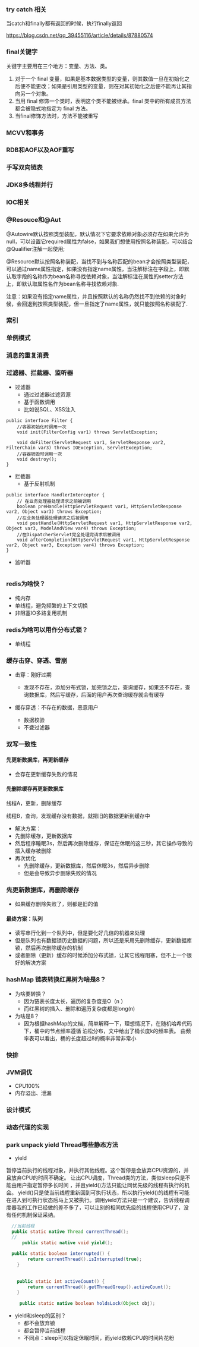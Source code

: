 

### try catch 相关

当catch和finally都有返回的时候，执行finally返回

https://blog.csdn.net/qq_39455116/article/details/87880574

### final关键字

关键字主要用在三个地方：变量、方法、类。

1. 对于一个 final 变量，如果是基本数据类型的变量，则其数值一旦在初始化之后便不能更改；如果是引用类型的变量，则在对其初始化之后便不能再让其指向另一个对象。
2. 当用 final 修饰一个类时，表明这个类不能被继承。final 类中的所有成员方法都会被隐式地指定为 final 方法。
3. 当final修饰方法时，方法不能被重写

### MCVV和事务



### RDB和AOF以及AOF重写



### 手写双向链表



### JDK8多线程并行



### IOC相关



### @Resouce和@Aut

@Autowire默认按照类型装配，默认情况下它要求依赖对象必须存在如果允许为null，可以设置它required属性为false，如果我们想使用按照名称装配，可以结合@Qualifier注解一起使用;


@Resource默认按照名称装配，当找不到与名称匹配的bean才会按照类型装配，可以通过name属性指定，如果没有指定name属性，当注解标注在字段上，即默认取字段的名称作为bean名称寻找依赖对象，当注解标注在属性的setter方法上，即默认取属性名作为bean名称寻找依赖对象.

注意：如果没有指定name属性，并且按照默认的名称仍然找不到依赖的对象时候，会回退到按照类型装配，但一旦指定了name属性，就只能按照名称装配了.

### 索引

### 单例模式

### 消息的重复消费

### 过滤器、拦截器、监听器

- 过滤器
  - 通过过滤器过滤资源
  - 基于函数调用
  - 比如说SQL、XSS注入

```
public interface Filter {
	//容器初始化时调用一次
    void init(FilterConfig var1) throws ServletException;
	
    void doFilter(ServletRequest var1, ServletResponse var2, FilterChain var3) throws IOException, ServletException;
	//容器销毁时调用一次
    void destroy();
}
```

- 拦截器
  - 基于反射机制

```
public interface HandlerInterceptor {
	// 在业务处理器处理请求之前被调用
    boolean preHandle(HttpServletRequest var1, HttpServletResponse var2, Object var3) throws Exception;
	//在业务处理器处理请求之后被调用
    void postHandle(HttpServletRequest var1, HttpServletResponse var2, Object var3, ModelAndView var4) throws Exception;
	//在DispatcherServlet完全处理完请求后被调用 
    void afterCompletion(HttpServletRequest var1, HttpServletResponse var2, Object var3, Exception var4) throws Exception;
}
```

- 监听器

```

```



### redis为啥快？

- 纯内存
- 单线程，避免频繁的上下文切换
- 非阻塞IO多路复用机制

### redis为啥可以用作分布式锁？

- 单线程

### 缓存击穿、穿透、雪崩

- 击穿：刚好过期

  - 发现不存在，添加分布式锁，加完锁之后，查询缓存，如果还不存在，查询数据库，然后写缓存，后面的用户再次查询缓存就会有缓存

    

- 缓存穿透：不存在的数据，恶意用户
  - 数据校验
  - 不聋过滤器

### 双写一致性

#### 先更新数据库，再更新缓存

- 会存在更新缓存失败的情况

#### 先删除缓存再更新数据库

线程A，更新，删除缓存

线程B，查询，发现缓存没有数据，就把旧的数据更新到缓存中

-  解决方案：
  - 先删除缓存，更新数据库
  - 然后程序睡眠3s，然后再次删除缓存，保证在休眠的这三秒，其它操作导致的插入缓存被删除
- 再次优化
  - 先删除缓存，更新数据库，然后休眠3s，然后异步删除
  - 但是会导致异步删除失败的情况

### 先更新数据库，再删除缓存

- 如果缓存删除失败了，则都是旧的值

#### 最终方案：队列

- 读写串行化到一个队列中，但是要化好几倍的机器来处理
- 但是队列也有数据锁历史数据的问题，所以还是采用先删除缓存，更新数据库锁，然后再次删除缓存的机制
- 或者删除（更新）缓存的时候添加分布式锁，让其它线程阻塞，但不上一个很好的解决方案

### hashMap 链表转换红黑树为啥是8？

- 为啥要转换？
  - 因为链表长度太长，遍历的复杂度是O（n ）
  - 而红黑树的插入、删除和遍历复杂度都是long(n)
- 为啥是8？
  - 因为根据hashMap的文档，简单解释一下，理想情况下，在随机哈希代码下，桶中的节点频率遵循
    泊松分布，文中给出了桶长度k的频率表。
    由频率表可以看出，桶的长度超过8的概率非常非常小

### 快排

### JVM调优

- CPU100% 
- 内存溢出、泄漏

### 设计模式

### 动态代理的实现

### park unpack  yield  Thread哪些静态方法

- yield

暂停当前执行的线程对象，并执行其他线程。这个暂停是会放弃CPU资源的，并且放弃CPU的时间不确定。
 让出CPU调度，Thread类的方法，类似sleep只是不能由用户指定暂停多长时间 ，并且yield()方法只能让同优先级的线程有执行的机会。 yield()只是使当前线程重新回到可执行状态，所以执行yield()的线程有可能在进入到可执行状态后马上又被执行。调用yield方法只是一个建议，告诉线程调度器我的工作已经做的差不多了，可以让别的相同优先级的线程使用CPU了，没有任何机制保证采纳。

```java
  //当前线程
  public static native Thread currentThread();
  //
      public static native void yield();
      
  public static boolean interrupted() {
        return currentThread().isInterrupted(true);
    }
    
    
    public static int activeCount() {
        return currentThread().getThreadGroup().activeCount();
    }
    
     public static native boolean holdsLock(Object obj);
```

- yield和sleep的区别？
  - 都不会放弃锁
  - 都会暂停当前线程
  - 不同点：sleep可以指定休眠时间，而yield依赖CPU的时间片花粉